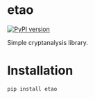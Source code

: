 etao
====
[![PyPI version](https://badge.fury.io/py/etao.svg)](https://badge.fury.io/py/etao)

Simple cryptanalysis library.

# Installation
`pip install etao`
